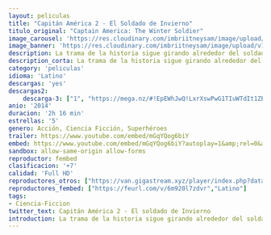 ```yaml
---
layout: peliculas
title: "Capitán América 2 - El Soldado de Invierno"
titulo_original: "Captain America: The Winter Soldier"
image_carousel: 'https://res.cloudinary.com/imbriitneysam/image/upload/v1543028462/soldado-poster-min.jpg'
image_banner: 'https://res.cloudinary.com/imbriitneysam/image/upload/v1543028464/winter-banner-min.jpg'
description: La trama de la historia sigue girando alrededor del soldado Steve Rogers, que mantiene su alianza con Nick Furia y con la agencia secreta SHIELD, e intenta, además, involucrarse en el mundo moderno. Sin embargo, hay algo que Rogers no se imaginaba, un antiguo camarada suyo, conocido como el Soldado de Invierno, anteriormente Bucky Barnes, es encontrado por fuerzas enemigas en un lago congelado. Los villanos de la función deciden sacar partido del hallazgo y le adiestran para aniquilar a quienes ellos consideran necesario. Capitán América, su amigo Sam Wilson (El Halcón) y Natasha Romanov (La Viuda Negra) unirán sus fuerzas para combatir contra las fuerzas del mal en esta gran aventura.
description_corta: La trama de la historia sigue girando alrededor del soldado Steve Rogers, que mantiene su alianza con Nick Furia y con la agencia secreta SHIELD, e intenta, además, involucrarse en el mundo moderno. Sin embargo, hay algo que Rogers no se...
category: 'peliculas'
idioma: 'Latino'
descargas: 'yes'
descargas2:
    descarga-3: ["1", "https://mega.nz/#!EpEWhJwQ!LxrXswPwG1TIuWTdIt1ZB135RNBS191VZGlarkx1FQw", "https://www.google.com/s2/favicons?domain=mega.nz","Mega","https://res.cloudinary.com/imbriitneysam/image/upload/v1541473684/mexico.png", "Latino", "Full HD"]
anio: '2014'
duracion: '2h 16 min'
estrellas: '5'
genero: Acción, Ciencia Ficción, Superhéroes
trailer: https://www.youtube.com/embed/mGqYQog6biY
embed: https://www.youtube.com/embed/mGqYQog6biY?autoplay=1&amp;rel=0&amp;hd=1&border=0&wmode=opaque&enablejsapi=1&modestbranding=1&controls=1&showinfo=0
sandbox: allow-same-origin allow-forms
reproductor: fembed
clasificacion: '+7'
calidad: 'Full HD'
reproductores_otros: ["https://van.gigastream.xyz/player/index.php?data=92cc227532d17e56e07902b254dfad10","Latino","https://streampelis.info/public/dist/index.html?id=79fc28dc9104eaef54c01468c6dec858","Latino","https://www.zembed.to/public/dist/asteroid.html?id=f5b63843ea9b6e90e64cc8da5255ca0d&title=Captain%20America:%20The%20Winter%20Soldier","Latino","https://gdriveplayer.io/embed2.php?link=x42lPlQpP25XVP5zYgR0FgP2CpWdDYPBWTWGu3Vvbb1654n5Z5XrIfHgYjxnezenE%252FTLv3FoPyGnHNN6xQfO8RVNVSQ1LXbfLynuuegbLzN%252Fy%252FOW7FY49o6gr832e%252Fg8IsNg%252Fz8Af3J24uMY4u6mTnlA35KpObjz5V1mBzr%252Fus%252BmNWstyHC2rfDgKc3NNYgwXhC8%252FMxLT3eSwMK4zsL5%252FA","Latino","https://api.cuevana3.io/stream/index.php?file=ek5lbm9xYWNrS0xYMTZLa2xNbkdvY3ZTb3BtZng4TGp6ZFpobGFMUGtPTFJ5SnFUWU5MSzZkUFhZR1JwbTVha25KR1VvcVBWMGVMWWtaYWhvSkhFNlpXYloyVnJtSmZmMkpHZ29tYz0","Latino","https://movcloud.net/embed/wf-FZHoeTjB6","Latino","https://mstream.press/43tdcycbturn","Latino"]
reproductores_fembed: ["https://feurl.com/v/6m920l7zdvr","Latino"]
tags:
- Ciencia-Ficcion
twitter_text: Capitán América 2 - El soldado de Invierno
introduction: La trama de la historia sigue girando alrededor del soldado Steve Rogers, que mantiene su alianza con Nick Furia y con la agencia secreta SHIELD, e intenta, además, involucrarse en el mundo moderno. Sin embargo, hay algo que Rogers no se...
---
```












